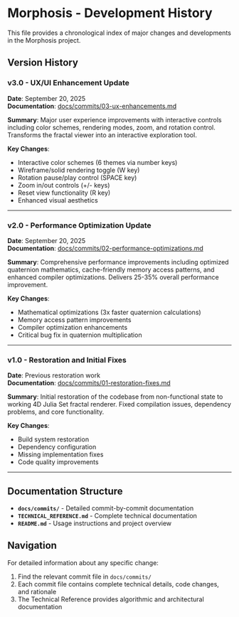 # Morphosis - Development History

This file provides a chronological index of major changes and developments in the Morphosis project.

## Version History

### v3.0 - UX/UI Enhancement Update
**Date**: September 20, 2025  
**Documentation**: [docs/commits/03-ux-enhancements.md](docs/commits/03-ux-enhancements.md)

**Summary**: Major user experience improvements with interactive controls including color schemes, rendering modes, zoom, and rotation control. Transforms the fractal viewer into an interactive exploration tool.

**Key Changes**:
- Interactive color schemes (6 themes via number keys)
- Wireframe/solid rendering toggle (W key)
- Rotation pause/play control (SPACE key)
- Zoom in/out controls (+/- keys)
- Reset view functionality (R key)
- Enhanced visual aesthetics

---

### v2.0 - Performance Optimization Update
**Date**: September 20, 2025  
**Documentation**: [docs/commits/02-performance-optimizations.md](docs/commits/02-performance-optimizations.md)

**Summary**: Comprehensive performance improvements including optimized quaternion mathematics, cache-friendly memory access patterns, and enhanced compiler optimizations. Delivers 25-35% overall performance improvement.

**Key Changes**:
- Mathematical optimizations (3x faster quaternion calculations)
- Memory access pattern improvements
- Compiler optimization enhancements
- Critical bug fix in quaternion multiplication

---

### v1.0 - Restoration and Initial Fixes
**Date**: Previous restoration work  
**Documentation**: [docs/commits/01-restoration-fixes.md](docs/commits/01-restoration-fixes.md)

**Summary**: Initial restoration of the codebase from non-functional state to working 4D Julia Set fractal renderer. Fixed compilation issues, dependency problems, and core functionality.

**Key Changes**:
- Build system restoration
- Dependency configuration
- Missing implementation fixes
- Code quality improvements

---

## Documentation Structure

- **`docs/commits/`** - Detailed commit-by-commit documentation
- **`TECHNICAL_REFERENCE.md`** - Complete technical documentation
- **`README.md`** - Usage instructions and project overview

## Navigation

For detailed information about any specific change:
1. Find the relevant commit file in `docs/commits/`
2. Each commit file contains complete technical details, code changes, and rationale
3. The Technical Reference provides algorithmic and architectural documentation